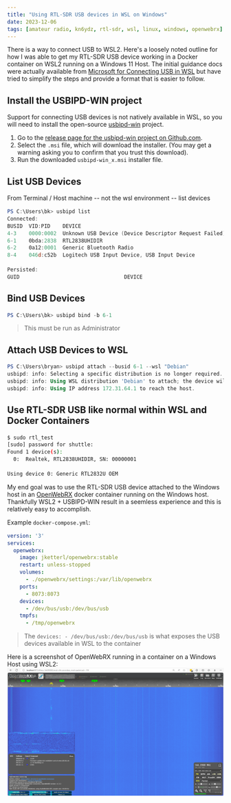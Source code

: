 ```yaml
---
title: "Using RTL-SDR USB devices in WSL on Windows"
date: 2023-12-06
tags: [amateur radio, kn6ydz, rtl-sdr, wsl, linux, windows, openwebrx]
---
```


There is a way to connect USB to WSL2.  Here's a loosely noted outline for how I was able to get my RTL-SDR USB device working in a Docker container on WSL2 running on a Windows 11 Host.  The initial guidance docs were actually available from [Microsoft for Connecting USB in WSL](https://learn.microsoft.com/en-us/windows/wsl/connect-usb) but have tried to simplify the steps and provide a format that is easier to follow.

## Install the USBIPD-WIN project

Support for connecting USB devices is not natively available in WSL, so you will need to install the open-source [usbipd-win](https://github.com/dorssel/usbipd-win/releases) project.

1. Go to the [release page for the usbipd-win project on Github.com](https://github.com/dorssel/usbipd-win/releases).
1. Select the `.msi` file, which will download the installer.
   (You may get a warning asking you to confirm that you trust this download).
1. Run the downloaded `usbipd-win_x.msi` installer file.

## List USB Devices

From Terminal / Host machine -- not the wsl environment -- list devices

```powershell
PS C:\Users\bk> usbipd list
Connected:
BUSID  VID:PID    DEVICE                                                        STATE
4-3    0000:0002  Unknown USB Device (Device Descriptor Request Failed)         Not shared
6-1    0bda:2838  RTL2838UHIDIR                                                 Attached
6-2    0a12:0001  Generic Bluetooth Radio                                       Not shared
8-4    046d:c52b  Logitech USB Input Device, USB Input Device                   Not shared

Persisted:
GUID                                  DEVICE

```

## Bind USB Devices

```powershell
PS C:\Users\bk> usbipd bind -b 6-1
```
> This must be run as Administrator

## Attach USB Devices to WSL

```powershell
PS C:\Users\bryan> usbipd attach --busid 6-1 --wsl "Debian"
usbipd: info: Selecting a specific distribution is no longer required. Please file an issue if you believe that the default selection mechanism is not working for you.
usbipd: info: Using WSL distribution 'Debian' to attach; the device will be available in all WSL 2 distributions.
usbipd: info: Using IP address 172.31.64.1 to reach the host.
```

## Use RTL-SDR USB like normal within WSL and Docker Containers

```sh
$ sudo rtl_test
[sudo] password for shuttle:
Found 1 device(s):
  0:  Realtek, RTL2838UHIDIR, SN: 00000001

Using device 0: Generic RTL2832U OEM
```

My end goal was to use the RTL-SDR USB device attached to the Windows host in an [OpenWebRX](https://github.com/jketterl/openwebrx) docker container running on the Windows host.  Thankfully WSL2 + USBIPD-WIN result in a seemless experience and this is relatively easy to accomplish.

Example `docker-compose.yml`:

```yaml
version: '3'
services:
  openwebrx:
    image: jketterl/openwebrx:stable
    restart: unless-stopped
    volumes:
      - ./openwebrx/settings:/var/lib/openwebrx
    ports:
      - 8073:8073
    devices:
      - /dev/bus/usb:/dev/bus/usb
    tmpfs:
      - /tmp/openwebrx
```
> The `devices: - /dev/bus/usb:/dev/bus/usb` is what exposes the USB devices available in WSL to the container

Here is a screenshot of OpenWebRX running in a container on a Windows Host using WSL2:
[![OpenWebRX running in a container on a Windows Host using WSL2](openwebrx-container.png "OpenWebRX running in a container on a Windows Host using WSL2")](openwebrx-container.png)
